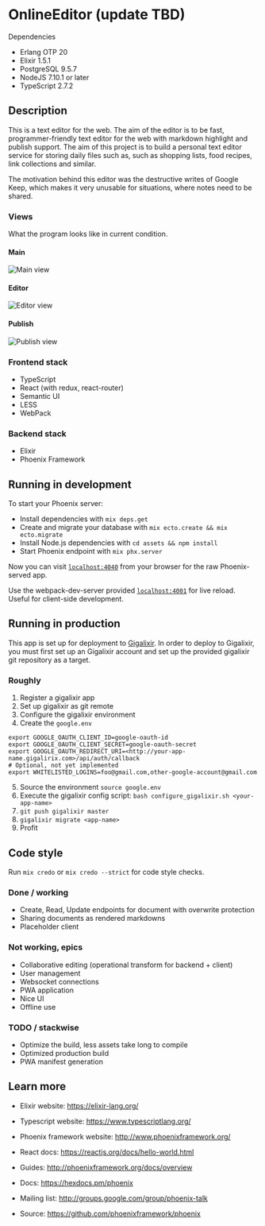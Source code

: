 # OnlineEditor (update TBD)

Dependencies
 * Erlang OTP 20
 * Elixir 1.5.1
 * PostgreSQL 9.5.7
 * NodeJS 7.10.1 or later
 * TypeScript 2.7.2

## Description

This is a text editor for the web. The aim of the editor is to be fast, programmer-friendly text editor for the web with markdown highlight and publish support. The aim of this project is to build a personal text editor service for storing daily files such as, such as shopping lists, food recipes, link collections and similar.

The motivation behind this editor was the destructive writes of Google Keep, which makes it very unusable for situations, where notes need to be shared.

### Views

What the program looks like in current condition.

#### Main
![Main view](img/small_main.png "Main view")

#### Editor
![Editor view](img/small_editor.png "Editor view")

#### Publish
![Publish view](img/small_publish.png "Publish view")


### Frontend stack
* TypeScript
* React (with redux, react-router)
* Semantic UI
* LESS
* WebPack

### Backend stack
* Elixir
* Phoenix Framework

## Running in development

To start your Phoenix server:

  * Install dependencies with `mix deps.get`
  * Create and migrate your database with `mix ecto.create && mix ecto.migrate`
  * Install Node.js dependencies with `cd assets && npm install`
  * Start Phoenix endpoint with `mix phx.server`

Now you can visit [`localhost:4040`](http://localhost:4040) from your browser for the raw Phoenix-served app.

Use the webpack-dev-server provided [`localhost:4001`](http://localhost:4001) for live reload. Useful for client-side development.

## Running in production

This app is set up for deployment to [Gigalixir](https://gigalixir.com/). In order to deploy to Gigalixir, you must first set up an Gigalixir account and set up the provided gigalixir git repository as a target.

### Roughly

1. Register a gigalixir app
2. Set up gigalixir as git remote
3. Configure the gigalixir environment
4. Create the `google.env`
```
export GOOGLE_OAUTH_CLIENT_ID=google-oauth-id
export GOOGLE_OAUTH_CLIENT_SECRET=google-oauth-secret
export GOOGLE_OAUTH_REDIRECT_URI=<http://your-app-name.gigalirix.com>/api/auth/callback
# Optional, not yet implemented
export WHITELISTED_LOGINS=foo@gmail.com,other-google-account@gmail.com
```
5. Source the environment `source google.env`
6. Execute the gigalixir config script: `bash configure_gigalixir.sh <your-app-name>`
7. `git push gigalixir master`
8. `gigalixir migrate <app-name>`
9. Profit

## Code style

Run `mix credo` or `mix credo --strict` for code style checks.

### Done / working
* Create, Read, Update endpoints for document with overwrite protection
* Sharing documents as rendered markdowns
* Placeholder client

### Not working, epics
* Collaborative editing (operational transform for backend + client)
* User management
* Websocket connections
* PWA application
* Nice UI
* Offline use

### TODO / stackwise

* Optimize the build, less assets take long to compile
* Optimized production build
* PWA manifest generation

## Learn more
  * Elixir website: https://elixir-lang.org/
  * Typescript website: https://www.typescriptlang.org/
  * Phoenix framework website: http://www.phoenixframework.org/
  * React docs: https://reactjs.org/docs/hello-world.html

  * Guides: http://phoenixframework.org/docs/overview
  * Docs: https://hexdocs.pm/phoenix
  * Mailing list: http://groups.google.com/group/phoenix-talk
  * Source: https://github.com/phoenixframework/phoenix
